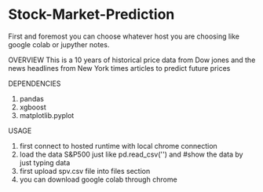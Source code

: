 # Stock-Market-Prediction
First and foremost you can choose whatever host you are choosing like google colab or jupyther notes.

OVERVIEW
This is a 10 years of historical price data from 
Dow jones and the news headlines from New York times articles to predict future prices

DEPENDENCIES
1) pandas
2) xgboost
3) matplotlib.pyplot

USAGE
1) first connect to hosted runtime with local chrome connection
2) load the data S&P500 just like pd.read_csv('') and #show the data by just typing data
3) first upload spv.csv file into files section
4) you can download google colab through chrome

   
